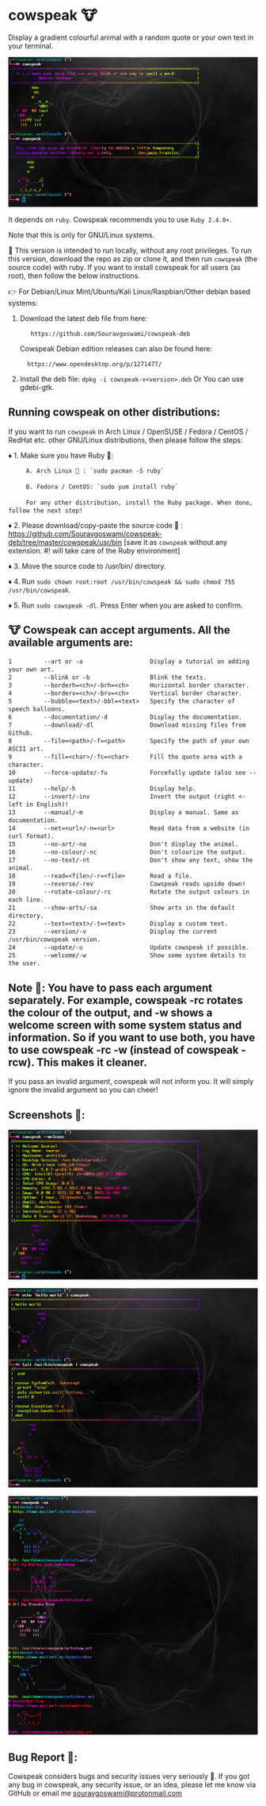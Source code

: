 # cowspeak 🐮
Display a gradient colourful animal with a random quote or your own text in your terminal.

![cowspeak](https://github.com/Souravgoswami/cowspeak/blob/master/Screenshots/a.png)

It depends on `ruby`. Cowspeak recommends you to use `Ruby 2.4.0+`.

Note that this is only for GNU/Linux systems.

💎 This version is intended to run locally, without any root privileges. To run this version, download the repo as zip or clone it, and then run `cowspeak` (the source code) with ruby. If you want to install cowspeak for all users (as root), then follow the below instructions.

👉 For Debian/Linux Mint/Ubuntu/Kali Linux/Raspbian/Other debian based systems:

   1. Download the latest deb file from here:
    
             https://github.com/Souravgoswami/cowspeak-deb
        

		Cowspeak Debian edition releases can also be found here:

			https://www.opendesktop.org/p/1271477/

   2. Install the deb file:
            `dpkg -i cowspeak-v<version>.deb`
                Or
             You can use gdebi-gtk.
    

## Running cowspeak on other distributions:

If you want to run `cowspeak` in Arch Linux / OpenSUSE / Fedora / CentOS / RedHat etc. other GNU/Linux distributions, then please follow the steps:
    
   ♦️ 1. Make sure you have Ruby 💎:
   
         A. Arch Linux 🏹 : `sudo pacman -S ruby`
         
         B. Fedora / CentOS: `sudo yum install ruby`
         
         For any other distribution, install the Ruby package. When done, follow the next step!
           
   ♦️ 2. Please download/copy-paste the source code 📝 :
           https://github.com/Souravgoswami/cowspeak-deb/tree/master/cowspeak/usr/bin
           [save it as `cowspeak` without any extension. #! will take care of the Ruby environment]
           
   ♦️ 3. Move the source code to /usr/bin/ directory.
   
   ♦️ 4. Run `sudo chown root:root /usr/bin/cowspeak && sudo chmod 755 /usr/bin/cowspeak`.
   
   ♦️ 5. Run `sudo cowspeak -dl`. Press Enter when you are asked to confirm.
   
   
## 🐮 Cowspeak can accept arguments. All the available arguments are:
```
1         --art or -a                   Display a tutorial on adding your own art.
2         --blink or -b                 Blink the texts.
3         --borderh=<ch>/-brh=<ch>      Horizontal border character.
4         --borderv=<ch>/-brv=<ch>      Vertical border character.
5         --bubble=<text>/-bbl=<text>   Specify the character of speech balloons.
6         --documentation/-d            Display the documentation.
7         --download/-dl                Download missing files from Github.
8         --file=<path>/-f=<path>       Specify the path of your own ASCII art.
9         --fill=<char>/-fc=<char>      Fill the quote area with a character.
10        --force-update/-fu            Forcefully update (also see --update)
11        --help/-h                     Display help.
12        --invert/-inv                 Invert the output (right <- left in English)!
13        --manual/-m                   Display a manual. Same as documentation.
14        --net=<url>/-n=<url>          Read data from a website (in curl format).
15        --no-art/-na                  Don't display the animal.
16        --no-colour/-nc               Don't colourize the output.
17        --no-text/-nt                 Don't show any text, show the animal.
18        --read=<file>/-r=<file>       Read a file.
19        --reverse/-rev                Cowspeak reads upside down!
20        --rotate-colour/-rc           Rotate the output colours in each line.
21        --show-arts/-sa               Show arts in the default directory.
22        --text=<text>/-t=<text>       Display a custom text.
23        --version/-v                  Display the current /usr/bin/cowspeak version.
24        --update/-u                   Update cowspeak if possible.
25        --welcome/-w                  Show some system details to the user.
```

## Note 📝: You have to pass each argument separately. For example, cowspeak -rc rotates the colour of the output, and -w shows a welcome screen with some system status and information. So if you want to use both, you have to use cowspeak -rc -w (instead of cowspeak -rcw). This makes it cleaner.

If you pass an invalid argument, cowspeak will not inform you. It will simply ignore the invalid argument so you can cheer!

## Screenshots 📸:

![alt cowspeak --welcome](https://github.com/Souravgoswami/cowspeak/blob/master/Screenshots/b.png)
 
![cowspeak](https://github.com/Souravgoswami/cowspeak/blob/master/Screenshots/c.png)
 
![cowspeak](https://github.com/Souravgoswami/cowspeak/blob/master/Screenshots/d.png)
 

## Bug Report 🐞:
Cowspeak considers bugs and security issues very seriously 🐛. If you got any bug in cowspeak, any security issue, or an idea, please let me know via GitHub or email me souravgoswami@protonmail.com
